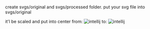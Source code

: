 create svgs/original and svgs/processed folder.
put your svg file into svgs/original

it'l be scaled and put into center
from:
![intellij](https://github.com/user-attachments/assets/7811dacd-9174-43d0-b272-59dbfc0d9792)
to:
![intellij](https://github.com/user-attachments/assets/fcaa70e9-9588-43fe-be01-116281178284)
